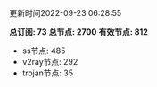 更新时间2022-09-23 06:28:55

**总订阅: 73**
**总节点: 2700**
**有效节点: 812**
- ss节点: 485
- v2ray节点: 292
- trojan节点: 35
